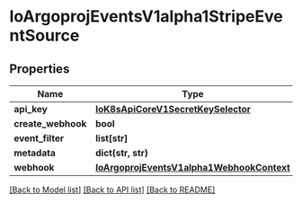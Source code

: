 # IoArgoprojEventsV1alpha1StripeEventSource

## Properties
Name | Type | Description | Notes
------------ | ------------- | ------------- | -------------
**api_key** | [**IoK8sApiCoreV1SecretKeySelector**](IoK8sApiCoreV1SecretKeySelector.md) |  | [optional] 
**create_webhook** | **bool** |  | [optional] 
**event_filter** | **list[str]** |  | [optional] 
**metadata** | **dict(str, str)** |  | [optional] 
**webhook** | [**IoArgoprojEventsV1alpha1WebhookContext**](IoArgoprojEventsV1alpha1WebhookContext.md) |  | [optional] 

[[Back to Model list]](../README.md#documentation-for-models) [[Back to API list]](../README.md#documentation-for-api-endpoints) [[Back to README]](../README.md)


